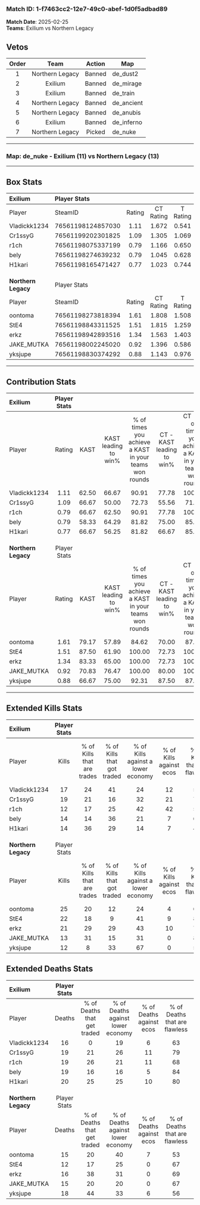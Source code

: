 ### Match ID: 1-f7463cc2-12e7-49c0-abef-1d0f5adbad89  
**Match Date**: 2025-02-25  
**Teams**: Exilium vs Northern Legacy  

## Vetos  

| Order | Team | Action | Map |
| :---: | :--: | :----: | --- |
| 1 | Northern Legacy | Banned | de_dust2 |
| 2 | Exilium | Banned | de_mirage |
| 3 | Exilium | Banned | de_train |
| 4 | Northern Legacy | Banned | de_ancient |
| 5 | Northern Legacy | Banned | de_anubis |
| 6 | Exilium | Banned | de_inferno |
| 7 | Northern Legacy | Picked | de_nuke |

---  

### **Map**: de_nuke - Exilium (11) vs Northern Legacy (13)  
---  

## Box Stats  

| **Exilium**         | Player Stats      |        |           |          |       |       |       |         |        |      |     |
| :- | :- | :-: | :-: | :-: | :-: | :-: | :-: | :-: | :-: | :-: | :-: |
| Player              | SteamID           | Rating | CT Rating | T Rating | KAST  |  ADR  | Kills | Assists | Deaths | K/D  | HS% |
| Vladickk1234        | 76561198124857030 |  1.11  |   1.672   |  0.541   | 62.50 | 93.2  |  17   |    8    |   16   | 1.06 | 58  |
| Cr1ssyG             | 76561199202301825 |  1.09  |   1.305   |  1.069   | 66.67 | 86.0  |  19   |    2    |   19   | 1.00 | 26  |
| r1ch                | 76561198075337199 |  0.79  |   1.166   |  0.650   | 66.67 | 64.9  |  12   |    6    |   19   | 0.63 | 41  |
| bely                | 76561198274639232 |  0.79  |   1.045   |  0.628   | 58.33 | 68.3  |  14   |    1    |   19   | 0.74 | 42  |
| H1kari              | 76561198165471427 |  0.77  |   1.023   |  0.744   | 66.67 | 51.2  |  14   |    0    |   20   | 0.70 | 42  |
|                     |                   |        |           |          |       |       |       |         |        |      |     |
|                     |                   |        |           |          |       |       |       |         |        |      |     |
|                     |                   |        |           |          |       |       |       |         |        |      |     |
| **Northern Legacy** | Player Stats      |        |           |          |       |       |       |         |        |      |     |
| Player              | SteamID           | Rating | CT Rating | T Rating | KAST  |  ADR  | Kills | Assists | Deaths | K/D  | HS% |
| oontoma             | 76561198273818394 |  1.61  |   1.808   |  1.508   | 79.17 | 118.5 |  25   |    6    |   15   | 1.67 | 36  |
| StE4                | 76561198843311525 |  1.51  |   1.815   |  1.259   | 87.50 | 86.3  |  22   |    3    |   12   | 1.83 | 45  |
| erkz                | 76561198942893516 |  1.34  |   1.563   |  1.403   | 83.33 | 79.5  |  21   |    4    |   16   | 1.31 | 52  |
| JAKE_MUTKA          | 76561198002245020 |  0.92  |   1.396   |  0.586   | 70.83 | 58.7  |  13   |    4    |   15   | 0.87 | 38  |
| yksjupe             | 76561198830374292 |  0.88  |   1.143   |  0.976   | 66.67 | 77.1  |  12   |   13    |   18   | 0.67 | 41  |
---  

## Contribution Stats  

| **Exilium**         | Player Stats |       |                      |                                                        |                           |                                                             |                          |                                                            |
| :- | :-: | :-: | :-: | :-: | :-: | :-: | :-: | :-: |
| Player              |    Rating    | KAST  | KAST leading to win% | % of times you achieve a KAST in your teams won rounds | CT - KAST leading to win% | CT - % of times you achieve a KAST in your teams won rounds | T - KAST leading to win% | T - % of times you achieve a KAST in your teams won rounds |
| Vladickk1234        |     1.11     | 62.50 |        66.67         |                         90.91                          |           77.78           |                           100.00                            |          50.00           |                           75.00                            |
| Cr1ssyG             |     1.09     | 66.67 |        50.00         |                         72.73                          |           55.56           |                            71.43                            |          42.86           |                           75.00                            |
| r1ch                |     0.79     | 66.67 |        62.50         |                         90.91                          |           77.78           |                           100.00                            |          42.86           |                           75.00                            |
| bely                |     0.79     | 58.33 |        64.29         |                         81.82                          |           75.00           |                            85.71                            |          50.00           |                           75.00                            |
| H1kari              |     0.77     | 66.67 |        56.25         |                         81.82                          |           66.67           |                            85.71                            |          42.86           |                           75.00                            |
|                     |              |       |                      |                                                        |                           |                                                             |                          |                                                            |
|                     |              |       |                      |                                                        |                           |                                                             |                          |                                                            |
|                     |              |       |                      |                                                        |                           |                                                             |                          |                                                            |
| **Northern Legacy** | Player Stats |       |                      |                                                        |                           |                                                             |                          |                                                            |
| Player              |    Rating    | KAST  | KAST leading to win% | % of times you achieve a KAST in your teams won rounds | CT - KAST leading to win% | CT - % of times you achieve a KAST in your teams won rounds | T - KAST leading to win% | T - % of times you achieve a KAST in your teams won rounds |
| oontoma             |     1.61     | 79.17 |        57.89         |                         84.62                          |           70.00           |                            87.50                            |          44.44           |                           80.00                            |
| StE4                |     1.51     | 87.50 |        61.90         |                         100.00                         |           72.73           |                           100.00                            |          50.00           |                           100.00                           |
| erkz                |     1.34     | 83.33 |        65.00         |                         100.00                         |           72.73           |                           100.00                            |          55.56           |                           100.00                           |
| JAKE_MUTKA          |     0.92     | 70.83 |        76.47         |                         100.00                         |           80.00           |                           100.00                            |          71.43           |                           100.00                           |
| yksjupe             |     0.88     | 66.67 |        75.00         |                         92.31                          |           87.50           |                            87.50                            |          62.50           |                           100.00                           |
---  

## Extended Kills Stats  

| **Exilium**         | Player Stats |                            |                            |                                    |                         |                              |                                 |                                       |                    |           |
| :- | :-: | :-: | :-: | :-: | :-: | :-: | :-: | :-: | :-: | :-: |
| Player              |    Kills     | % of Kills that are trades | % of Kills that got traded | % of Kills against a lower economy | % of Kills against ecos | % of Kills that are flawless | % of Kills that are close duels | % of Kills that are assisted by flash | Pistol Round Kills | AWP Kills |
| Vladickk1234        |      17      |             24             |             41             |                 24                 |           12            |              53              |               24                |                   0                   |         0          |     5     |
| Cr1ssyG             |      19      |             21             |             16             |                 32                 |           21            |              79              |                0                |                   0                   |         11         |     0     |
| r1ch                |      12      |             17             |             25             |                 42                 |           42            |              50              |               17                |                   0                   |         0          |     1     |
| bely                |      14      |             14             |             36             |                 21                 |            7            |              64              |                7                |                   0                   |         0          |     1     |
| H1kari              |      14      |             36             |             29             |                 14                 |            7            |              43              |               21                |                   0                   |         0          |     2     |
|                     |              |                            |                            |                                    |                         |                              |                                 |                                       |                    |           |
|                     |              |                            |                            |                                    |                         |                              |                                 |                                       |                    |           |
|                     |              |                            |                            |                                    |                         |                              |                                 |                                       |                    |           |
| **Northern Legacy** | Player Stats |                            |                            |                                    |                         |                              |                                 |                                       |                    |           |
| Player              |    Kills     | % of Kills that are trades | % of Kills that got traded | % of Kills against a lower economy | % of Kills against ecos | % of Kills that are flawless | % of Kills that are close duels | % of Kills that are assisted by flash | Pistol Round Kills | AWP Kills |
| oontoma             |      25      |             20             |             12             |                 24                 |            4            |              68              |                4                |                   4                   |         0          |     0     |
| StE4                |      22      |             18             |             9              |                 41                 |            9            |              86              |                5                |                   5                   |         0          |     3     |
| erkz                |      21      |             29             |             29             |                 43                 |           10            |              71              |                5                |                   5                   |         0          |     1     |
| JAKE_MUTKA          |      13      |             31             |             15             |                 31                 |            0            |              85              |                0                |                   0                   |         6          |     2     |
| yksjupe             |      12      |             8              |             33             |                 67                 |            0            |              58              |                8                |                   0                   |         0          |     0     |
## Extended Deaths Stats  

| **Exilium**         | Player Stats |                             |                                   |                          |                               |                            |                           |               |
| :- | :-: | :-: | :-: | :-: | :-: | :-: | :-: | :-: |
| Player              |    Deaths    | % of Deaths that get traded | % of Deaths against lower economy | % of Deaths against ecos | % of Deaths that are flawless | % of Deaths that are close | % of Deaths while blinded | Deaths to AWP |
| Vladickk1234        |      16      |              0              |                19                 |            6             |              63               |             6              |             0             |       2       |
| Cr1ssyG             |      19      |             21              |                26                 |            11            |              79               |             5              |             0             |       1       |
| r1ch                |      19      |             26              |                21                 |            11            |              68               |             11             |             5             |       2       |
| bely                |      19      |             16              |                16                 |            5             |              84               |             0              |             5             |       1       |
| H1kari              |      20      |             25              |                25                 |            10            |              80               |             0              |             5             |       0       |
|                     |              |                             |                                   |                          |                               |                            |                           |               |
|                     |              |                             |                                   |                          |                               |                            |                           |               |
|                     |              |                             |                                   |                          |                               |                            |                           |               |
| **Northern Legacy** | Player Stats |                             |                                   |                          |                               |                            |                           |               |
| Player              |    Deaths    | % of Deaths that get traded | % of Deaths against lower economy | % of Deaths against ecos | % of Deaths that are flawless | % of Deaths that are close | % of Deaths while blinded | Deaths to AWP |
| oontoma             |      15      |             20              |                40                 |            7             |              53               |             27             |             0             |       1       |
| StE4                |      12      |             17              |                25                 |            0             |              67               |             25             |             0             |       1       |
| erkz                |      16      |             38              |                31                 |            0             |              69               |             0              |             0             |       4       |
| JAKE_MUTKA          |      15      |             20              |                20                 |            0             |              67               |             7              |             0             |       3       |
| yksjupe             |      18      |             44              |                33                 |            6             |              56               |             11             |             0             |       2       |

